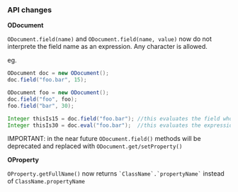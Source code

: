 ### API changes

**ODocument**

`ODocument.field(name)` and `ODocument.field(name, value)` now do not interprete the field name as an expression. 
Any character is allowed.

eg.

```java
ODocument doc = new ODocument();
doc.field("foo.bar", 15); 

ODocument foo = new ODocument();
doc.field("foo", foo);
foo.field("bar", 30);

Integer thisIs15 = doc.field("foo.bar"); //this evaluates the field whose name is `foo.bar`
Integer thisIs30 = doc.eval("foo.bar");  //this evaluates the expression `foo`.`bar`

```

IMPORTANT: in the near future `ODocument.field()` methods will be deprecated and replaced with `ODocument.get/setProperty()`


**OProperty**

`OProperty.getFullName()` now returns ``` `ClassName`.`propertyName` ``` instead of ```ClassName.propertyName```
